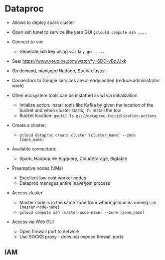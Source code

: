 # Dataproc

- Allows to deploy spark cluster
- Open ssh tunel to service like yarn GUI ```gclould compute ssh ....```
- Connect to vm:
  - Generate ssh key using ```ssh key-gen ....```
- See: https://www.youtube.com/watch?v=6DD-vBdJJxk
- On demand, managed Hadoop, Spark cluster
- Connectors to Google services are already added (reduce administrator work)
- Other ecosystem tools can be instatted as wl via initialization
  - Intialize action: install tools like Kafka by given the location of the bucket and when cluster starts, it'll install the tool
  - Bucket location: ```gsutil ls gs://dataproc-initialization-actions```
- Create a cluster:
  - ```gcloud dataproc create cluster [cluster_name] --zone [zone_name]```

- Available connectors:
  - Spark, Hadoop <=> Bigquery, CloudStorage, Bigtable

- Preemptive nodes (VMs)
  - Excellent low cost worker nodes
  - Dataproc manages entire leave/join process

- Access cluster
  - Master node is in the same zone from where gcloud is running ```ssh [master-node-name]```
  - ```gcloud compute ssh [master-node-name] --zone [zone_name]```

- Access via Web GUI
  - Open firewall port to network
  - Use SOCKS proxy - does not expose firewall ports

## IAM